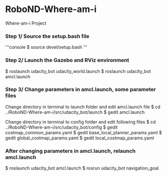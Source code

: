 # RoboND-Where-am-i
Where-am-i Project

### Step 1/ Source the setup.bash file
'''console
$ source devel/setup.bash
'''

### Step 2/ Launch the Gazebo and RViz environment
$ roslaunch udacity_bot udacity_world.launch
$ roslaunch udacity_bot amcl.launch

### Step 3/ Change parameters in amcl.launch, some parameter files
Change directory in terminal to launch folder and edit amcl.launch file
$ cd ../RoboND-Where-am-i/src/udacity_bot/launch
$ gedit amcl.launch

Change directory in terminal to config folder and edit following files
$ cd ../RoboND-Where-am-i/src/udacity_bot/config
$ gedit costmap_common_params.yaml
$ gedit base_local_planner_params.yaml
$ gedit global_costmap_params.yaml
$ gedit local_costmap_params.yaml

### After changing parameters in amcl.launch, relaunch amcl.launch
$ roslaunch udacity_bot amcl.launch
$ rosrun udacity_bot navigation_goal
